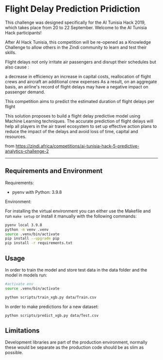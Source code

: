 # Flight Delay Prediction Pridiction

This challenge was designed specifically for the AI Tunisia Hack 2019, which takes place from 20 to 22 September. Welcome to the AI Tunisia Hack participants!

After AI Hack Tunisia, this competition will be re-opened as a Knowledge Challenge to allow others in the Zindi community to learn and test their skills.

Flight delays not only irritate air passengers and disrupt their schedules but also cause :

a decrease in efficiency
an increase in capital costs, reallocation of flight crews and aircraft
an additional crew expenses
As a result, on an aggregate basis, an airline's record of flight delays may have a negative impact on passenger demand.

This competition aims to predict the estimated duration of flight delays per flight

This solution proposes to build a flight delay predictive model using Machine Learning techniques. The accurate prediction of flight delays will help all players in the air travel ecosystem to set up effective action plans to reduce the impact of the delays and avoid loss of time, capital and resources.

from https://zindi.africa/competitions/ai-tunisia-hack-5-predictive-analytics-challenge-2

---
## Requirements and Environment

Requirements:
- pyenv with Python: 3.9.8

Environment: 

For installing the virtual environment you can either use the Makefile and run `make setup` or install it manually with the following commands: 

```Bash
pyenv local 3.9.8
python -m venv .venv
source .venv/bin/activate
pip install --upgrade pip
pip install -r requirements.txt
```

## Usage

In order to train the model and store test data in the data folder and the model in models run:

```bash
#activate env
source .venv/bin/activate

python scripts/train_xgb.py data/Train.csv      
```

In order to make predictions for a new dataset:

```bash
python scripts/predict_xgb.py data/Test.csv 
```

## Limitations

Development libraries are part of the production environment, normally these would be separate as the production code should be as slim as possible.
